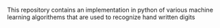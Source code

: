 This repository contains an implementation in python of various machine learning algorithems that are used to recognize hand written digits